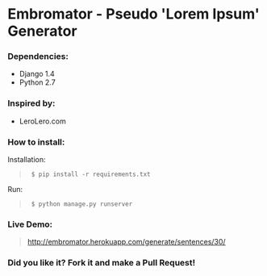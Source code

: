 Embromator - Pseudo 'Lorem Ipsum' Generator
===========================================


### Dependencies:
- Django 1.4
- Python 2.7

### Inspired by:
 - LeroLero.com

### How to install:
Installation:
> <code> $ pip install -r requirements.txt </code>

Run:
> <code> $ python manage.py runserver </code>


### Live Demo:
> http://embromator.herokuapp.com/generate/sentences/30/

### Did you like it? Fork it and make a Pull Request!
